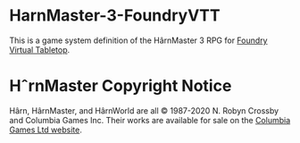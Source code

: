 # HarnMaster-3-FoundryVTT

This is a game system definition of the H&acirc;rnMaster 3 RPG for [Foundry Virtual Tabletop](http://foundryvtt.com/).

# H&circ;rnMaster Copyright Notice

H&acirc;rn, H&acirc;rnMaster, and H&acirc;rnWorld are all &copy; 1987-2020 N. Robyn Crossby and Columbia Games Inc. Their works are available for sale on the [Columbia Games Ltd website](http://columbiagames.com/harn/).

